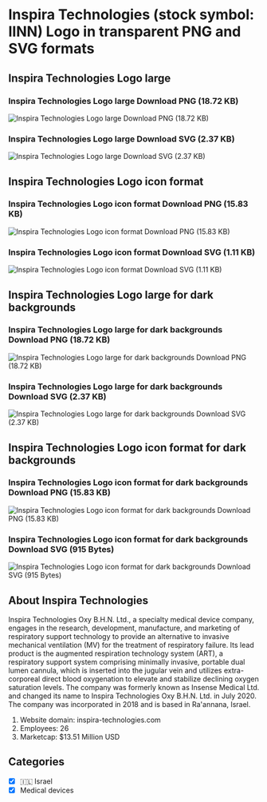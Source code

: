 # Inspira Technologies (stock symbol: IINN) Logo in transparent PNG and SVG formats

## Inspira Technologies Logo large

### Inspira Technologies Logo large Download PNG (18.72 KB)

![Inspira Technologies Logo large Download PNG (18.72 KB)](/img/orig/IINN_BIG-efe5269b.png)

### Inspira Technologies Logo large Download SVG (2.37 KB)

![Inspira Technologies Logo large Download SVG (2.37 KB)](/img/orig/IINN_BIG-c0fea5d0.svg)

## Inspira Technologies Logo icon format

### Inspira Technologies Logo icon format Download PNG (15.83 KB)

![Inspira Technologies Logo icon format Download PNG (15.83 KB)](/img/orig/IINN-115680c1.png)

### Inspira Technologies Logo icon format Download SVG (1.11 KB)

![Inspira Technologies Logo icon format Download SVG (1.11 KB)](/img/orig/IINN-7803f571.svg)

## Inspira Technologies Logo large for dark backgrounds

### Inspira Technologies Logo large for dark backgrounds Download PNG (18.72 KB)

![Inspira Technologies Logo large for dark backgrounds Download PNG (18.72 KB)](/img/orig/IINN_BIG.D-013d40c2.png)

### Inspira Technologies Logo large for dark backgrounds Download SVG (2.37 KB)

![Inspira Technologies Logo large for dark backgrounds Download SVG (2.37 KB)](/img/orig/IINN_BIG.D-4d4fb8d9.svg)

## Inspira Technologies Logo icon format for dark backgrounds

### Inspira Technologies Logo icon format for dark backgrounds Download PNG (15.83 KB)

![Inspira Technologies Logo icon format for dark backgrounds Download PNG (15.83 KB)](/img/orig/IINN.D-d83a8649.png)

### Inspira Technologies Logo icon format for dark backgrounds Download SVG (915 Bytes)

![Inspira Technologies Logo icon format for dark backgrounds Download SVG (915 Bytes)](/img/orig/IINN.D-9c361f0c.svg)

## About Inspira Technologies

Inspira Technologies Oxy B.H.N. Ltd., a specialty medical device company, engages in the research, development, manufacture, and marketing of respiratory support technology to provide an alternative to invasive mechanical ventilation (MV) for the treatment of respiratory failure. Its lead product is the augmented respiration technology system (ART), a respiratory support system comprising minimally invasive, portable dual lumen cannula, which is inserted into the jugular vein and utilizes extra-corporeal direct blood oxygenation to elevate and stabilize declining oxygen saturation levels. The company was formerly known as Insense Medical Ltd. and changed its name to Inspira Technologies Oxy B.H.N. Ltd. in July 2020. The company was incorporated in 2018 and is based in Ra'annana, Israel.

1. Website domain: inspira-technologies.com
2. Employees: 26
3. Marketcap: $13.51 Million USD


## Categories
- [x] 🇮🇱 Israel
- [x] Medical devices
